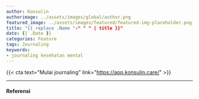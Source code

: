```yaml
---
author: Konsulin
authorimage: ../assets/images/global/author.png
featured_image: ../assets/images/featured/featured-img-placeholder.png
title: "{{ replace .Name "-" " " | title }}"
date: {{ .Date }}
categories: Feature
tags: Journaling
keywords:
- journaling kesehatan mental
---
```


{{< cta text="Mulai journaling" link="https://app.konsulin.care/" >}}

---

#### Referensi

